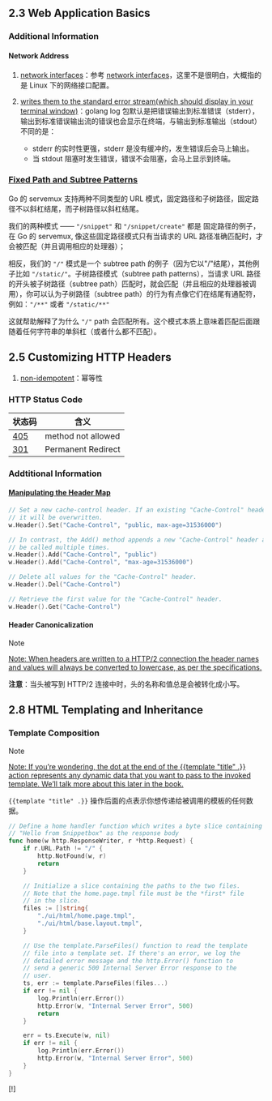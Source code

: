 ## 2.3 Web Application Basics
### Additional Information
#### Network Address
1. [network interfaces](obsidian://bookmaster?type=open-book&bid=gNZeRcxcHTYvWxQm&aid=acb76dea-1aa7-e584-5ac8-012e88944e23&page=24)：参考 [network interfaces](obsidian://bookmaster?type=open-book&bid=FTcyhwpUReOpCYuo&aid=9a979fe8-11fc-7efb-ca20-bc39151b31e7&page=24)，这里不是很明白，大概指的是 Linux 下的网络接口配置。
2. [writes them to the standard error stream(which should display in your terminal window)](obsidian://bookmaster?type=open-book&bid=gNZeRcxcHTYvWxQm&aid=e82e60b9-2c5e-d274-3247-c88dfdf1cf92&page=24)：golang log 包默认是把错误输出到标准错误（stderr），输出到标准错误输出流的错误也会显示在终端，与输出到标准输出（stdout）不同的是：

	- stderr 的实时性更强，stderr 是没有缓冲的，发生错误后会马上输出。
	- 当 stdout 阻塞时发生错误，错误不会阻塞，会马上显示到终端。

### [Fixed Path and Subtree Patterns](obsidian://bookmaster?type=open-book&bid=gNZeRcxcHTYvWxQm&aid=33cf4a32-39ca-5844-0718-37b1f4c32dc9&page=28)

Go 的 servemux 支持两种不同类型的 URL 模式，固定路径和子树路径，固定路径不以斜杠结尾，而子树路径以斜杠结尾。

我们的两种模式 —— `"/snippet"` 和 `"/snippet/create"` 都是 固定路径的例子，在 Go 的 servemux, 像这些固定路径模式只有当请求的 URL 路径准确匹配时，才会被匹配（并且调用相应的处理器）；

相反，我们的 `"/"` 模式是一个 subtree path 的例子（因为它以"/"结尾），其他例子比如 `"/static/"`。子树路径模式（subtree path patterns），当请求 URL 路径的开头被子树路径（subtree path）匹配时，就会匹配（并且相应的处理器被调用），你可以认为子树路径（subtree path）的行为有点像它们在结尾有通配符，例如：`"/**"` 或者 `"/static/**"`

这就帮助解释了为什么 `"/"` path 会匹配所有。这个模式本质上意味着匹配后面跟随着任何字符串的单斜杠（或者什么都不匹配）。

## 2.5 Customizing HTTP Headers
1. [non-idempotent](obsidian://bookmaster?type=open-book&bid=gNZeRcxcHTYvWxQm&aid=323dddb5-2966-b8eb-bd68-fc2b3e49a0e2&page=35)：幂等性
### HTTP Status Code
| 状态码 | 含义 |
| ---- | ---- |
| [405](obsidian://bookmaster?type=open-book&bid=gNZeRcxcHTYvWxQm&aid=3cf1b47a-c5ac-d5f1-4b52-d0e7980b48b7&page=36) | method not allowed |
| [301](obsidian://bookmaster?type=open-book&bid=gNZeRcxcHTYvWxQm&aid=05c92eb3-aa02-aa9b-3dfe-4259415ffb69&page=33) | Permanent Redirect |
### Addtitional Information 
#### [Manipulating the Header Map](obsidian://bookmaster?type=open-book&bid=gNZeRcxcHTYvWxQm&aid=653862a4-5f3f-4a8c-6b75-641bafc1a8fd&page=41)
```go
// Set a new cache-control header. If an existing "Cache-Control" header exists
// it will be overwritten.
w.Header().Set("Cache-Control", "public, max-age=31536000")

// In contrast, the Add() method appends a new "Cache-Control" header and can
// be called multiple times.
w.Header().Add("Cache-Control", "public")
w.Header().Add("Cache-Control", "max-age=31536000")

// Delete all values for the "Cache-Control" header.
w.Header().Del("Cache-Control")

// Retrieve the first value for the "Cache-Control" header.
w.Header().Get("Cache-Control")
```

#### Header Canonicalization

>[!NOTE]
>[Note: When headers are written to a HTTP/2 connection the header names and values will always be converted to lowercase, as per the specifications.](obsidian://bookmaster?type=open-book&bid=gNZeRcxcHTYvWxQm&aid=373f603b-8b9e-9c29-c38e-d286681e23dd&page=42)
>
>**注意**：当头被写到 HTTP/2 连接中时，头的名称和值总是会被转化成小写。

## 2.8 HTML Templating  and Inheritance
### Template Composition
> [!NOTE]
> [Note: If you’re wondering, the dot at the end of the {{template "title" .}} action represents any dynamic data that you want to pass to the invoked template. We’ll talk more about this later in the book.](obsidian://bookmaster?type=open-book&bid=gNZeRcxcHTYvWxQm&aid=3a718cf1-3492-ee19-cd60-f7a721297155&page=59)
> 
> `{{template "title" .}}` 操作后面的点表示你想传递给被调用的模板的任何数据。

```go
// Define a home handler function which writes a byte slice containing
// "Hello from Snippetbox" as the response body
func home(w http.ResponseWriter, r *http.Request) {
	if r.URL.Path != "/" {
		http.NotFound(w, r)
		return
	}

	// Initialize a slice containing the paths to the two files.
	// Note that the home.page.tmpl file must be the *first* file
	// in the slice.
	files := []string{
		"./ui/html/home.page.tmpl",
		"./ui/html/base.layout.tmpl",
	}

	// Use the template.ParseFiles() function to read the template
	// file into a template set. If there's an error, we log the
	// detailed error message and the http.Error() function to
	// send a generic 500 Internal Server Error response to the
	// user.
	ts, err := template.ParseFiles(files...)
	if err != nil {
		log.Println(err.Error())
		http.Error(w, "Internal Server Error", 500)
		return
	}

	err = ts.Execute(w, nil)
	if err != nil {
		log.Println(err.Error())
		http.Error(w, "Internal Server Error", 500)
	}
}
```

[!]











